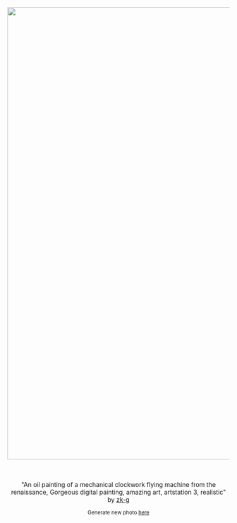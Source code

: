 
<div align="center">
  <a href="https://raw.githubusercontent.com/zk-g/zk-g/main/images/2023_02_27_zk-g_an_oil_painting_of_a_mechanical_clockwork_flying_machine_from_the_renaissance__gorgeous_digital_painting__amazing_art__artstation_3__realistic.png"><img src="https://raw.githubusercontent.com/zk-g/zk-g/main/images/2023_02_27_zk-g_an_oil_painting_of_a_mechanical_clockwork_flying_machine_from_the_renaissance__gorgeous_digital_painting__amazing_art__artstation_3__realistic.png" width="1024px"></a>
  <br>
  <br>
  <br>
  <p class="has-text-grey">"An oil painting of a mechanical clockwork flying machine from the renaissance, Gorgeous digital painting, amazing art, artstation 3, realistic" by <a href="https://github.com/zk-g" target="_blank">zk-g</a></p>
  <sup>Generate new photo <a href="https://github.com/zk-g/zk-g/issues/new/choose">here</a></sup>
</div>
